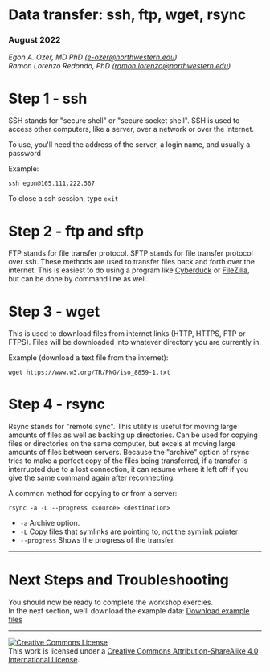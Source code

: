 # Data transfer: ssh, ftp, wget, rsync

### August 2022

*Egon A. Ozer, MD PhD (<e-ozer@northwestern.edu>)*  
*Ramon Lorenzo Redondo, PhD (<ramon.lorenzo@northwestern.edu>)* 

# Step 1 - ssh

SSH stands for "secure shell" or "secure socket shell". SSH is used to access other computers, like a server, over a network or over the internet. 

To use, you'll need the address of the server, a login name, and usually a password

Example:

```
ssh egon@165.111.222.567
``` 

To close a ssh session, type `exit` 
 
 
# Step 2 - ftp and sftp

FTP stands for file transfer protocol. SFTP stands for file transfer protocol over ssh. These methods are used to transfer files back and forth over the internet. This is easiest to do using a program like [Cyberduck](https://cyberduck.io/download/) or [FileZilla](https://filezilla-project.org/), but can be done by command line as well. 


# Step 3 - wget

This is used to download files from internet links (HTTP, HTTPS, FTP or FTPS). Files will be downloaded into whatever directory you are currently in.

Example (download a text file from the internet):

```
wget https://www.w3.org/TR/PNG/iso_8859-1.txt
```

# Step 4 - rsync

Rsync stands for "remote sync". This utility is useful for moving large amounts of files as well as backing up directories. Can be used for copying files or directories on the same computer, but excels at moving large amounts of files between servers. Because the "archive" option of rsync tries to make a perfect copy of the files being transferred, if a transfer is interrupted due to a lost connection, it can resume where it left off if you give the same command again after reconnecting.

A common method for copying to or from a server:

```
rsync -a -L --progress <source> <destination>
```
* `-a` Archive option. 
* `-L` Copy files that symlinks are pointing to, not the symlink pointer
* `--progress` Shows the progress of the transfer


---

# Next Steps and Troubleshooting

You should now be ready to complete the workshop exercies.  
In the next section, we'll download the example data: [Download example files](1_data_download.md)

---

<a rel="license" href="http://creativecommons.org/licenses/by-sa/4.0/"><img alt="Creative Commons License" style="border-width:0" src="https://i.creativecommons.org/l/by-sa/4.0/88x31.png" /></a><br />This work is licensed under a <a rel="license" href="http://creativecommons.org/licenses/by-sa/4.0/">Creative Commons Attribution-ShareAlike 4.0 International License</a>.
